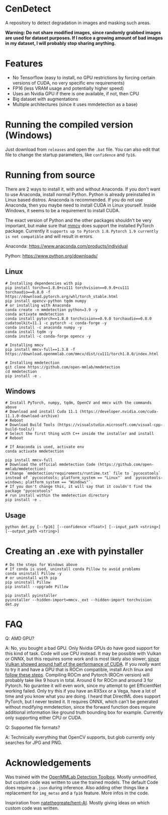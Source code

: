# CenDetect

A repository to detect degradation in images and masking such areas.

**Warning: Do not share modified images, since randomly grabbed images are used for dataset purposes. If I notice a growing amount of bad images in my dataset, I will probably stop sharing anything.**

# Features
- No Tensorflow (easy to install, no GPU restrictions by forcing certain versions of CUDA, no very specific env requirements)
- FP16 (less VRAM usage and potentially higher speed)
- Uses an Nvidia GPU if there is one available, if not, then CPU
- Big dataset with augmentations
- Multiple architectures (since it uses mmdetection as a base)

# Running the compiled version (Windows)
Just download from ``releases`` and open the ``.bat`` file. You can also edit that file to change the startup parameters, like ``confidence`` and ``fp16``.

# Running from source
There are 2 ways to install it, with and without Anaconda. If you don't want to use Anaconda, install normal Python. Python is already preinstalled in Linux based distros. Anaconda is recommended. If you do not use Anaconda, then you maybe need to install CUDA in Linux yourself. Inside Windows, it seems to be a requirement to install CUDA.

The exact version of Python and the other packages shouldn't be very important, but make sure that [mmcv](https://github.com/open-mmlab/mmcv) does support the installed PyTorch package. Currently it ``supports up to Pytorch 1.8``. ``Pytorch 1.9 currently is not compatible`` and will result in errors.

Anaconda: https://www.anaconda.com/products/individual

Python: https://www.python.org/downloads/

## Linux
```
# Installing dependencies with pip
pip install torch==1.8.0+cu111 torchvision==0.9.0+cu111 torchaudio==0.8.0 -f https://download.pytorch.org/whl/torch_stable.html
pip install opencv-python tqdm numpy
# or installing with Anaconda
conda create -n mmdetection python=3.9 -y
conda activate mmdetection
conda install pytorch==1.8.0 torchvision==0.9.0 torchaudio==0.8.0 cudatoolkit=11.1 -c pytorch -c conda-forge -y
conda install -c anaconda numpy -y
conda install tqdm -y
conda install -c conda-forge opencv -y

# Installing mmcv
pip install mmcv-full==1.3.8 -f https://download.openmmlab.com/mmcv/dist/cu111/torch1.8.0/index.html

# Installing mmdetection
git clone https://github.com/open-mmlab/mmdetection
cd mmdetection
pip install -e .
```

## Windows
```
# Install PyTorch, numpy, tqdm, OpenCV and mmcv with the commands above
# Download and install Cuda 11.1 (https://developer.nvidia.com/cuda-11.1.0-download-archive)
# Reboot
# Download Build Tools (https://visualstudio.microsoft.com/visual-cpp-build-tools/)
# Select the first thing with C++ inside the installer and install
# Reboot

# If Anaconda is used, activate env
conda activate mmdetection

pip install mmcv-full
# Download the official mmdetection Code (https://github.com/open-mmlab/mmdetection)
# Change `mmdetection/requirements/runtime.txt` file to `pycocotools` instead of `pycocotools; platform_system == "Linux"` and `pycocotools-windows; platform_system == "Windows"`.
# If you don't change this, it will say that it couldn't find the package "pycocotools"
# run install within the mmdetection directory
pip install -e .
```

## Usage
```
python det.py [--fp16] [--confidence <float>] [--input_path <string>] [--output_path <string>]
```

# Creating an .exe with pyinstaller
```
# Do the steps for Windows above
# If conda is used, uninstall conda Pillow to avoid problems
conda uninstall Pillow -y
# or uninstall with pip
pip uninstall Pillow
pip install --upgrade Pillow

pip install pyinstaller
pyinstaller --hidden-import=mmcv._ext --hidden-import torchvision det.py
```

# FAQ
Q: AMD GPU?

A: No, you bought a bad GPU. Only Nvidia GPUs do have good support for this kind of task. Code will use CPU instead. It may be possible with Vulkan or ONNX, but this requires some work and is most likely also slower, [since Vulkan showed around half of the performance of CUDA](https://github.com/n00mkrad/flowframes/blob/main/Benchmarks.md). If you *really* want to try it and have a GPU that is ROCm compatible, install Arch linux and [follow these steps](https://github.com/pytorch/pytorch/issues/53738#issuecomment-813058293). Compiling ROCm and Pytorch (ROCm version) will probably take like 9 hours in total. Around 6 for ROCm and around 3 for Pytorch. No gurantee it will even work, since my attempt to get EfficientNet working failed. Only try this if you have an RX5xx or a Vega, have a lot of time and you know what you are doing. I heard that DirectML does support PyTorch, but I never tested it. It requires ONNX, which can't be generated without modifying mmdetection, since the forward function does require additional information like ground truth bounding box for example. Currently only supporting either CPU or CUDA.

Q: Supported file formats?

A: Technically everything that OpenCV supports, but glob currently only searches for JPG and PNG.

# Acknowledgements
Was trained with the [OpenMMLab Detection Toolbox](https://github.com/open-mmlab/mmdetection). Mostly unmodified, but custom code was written to use the trained models. The default Code does require a ``.json`` during inference. Also adding other things like a replacement for `img_metas` and a `fp16` feature. More infos in the code.  

Inspriration from [natethegreate/hent-AI](https://github.com/natethegreate/hent-AI). Mostly giving ideas on which custom code was written.
